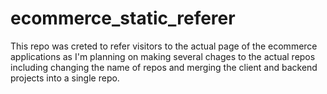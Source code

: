 # ecommerce_static_referer
This repo was creted to refer visitors to the actual page of the ecommerce applications as I'm planning on making several chages to the actual repos including changing the name of repos and merging the client and backend projects into a single repo.
